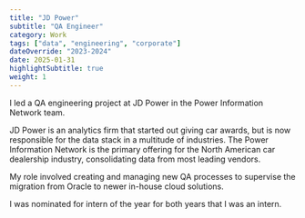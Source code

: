 ```yaml
---
title: "JD Power"
subtitle: "QA Engineer"
category: Work
tags: ["data", "engineering", "corporate"]
dateOverride: "2023-2024"
date: 2025-01-31
highlightSubtitle: true
weight: 1
---
```


I led a QA engineering project at JD Power in the Power Information Network team. 

JD Power is an analytics firm that started out giving car awards, but is now responsible for the data stack in a multitude of industries. The Power Information Network is the primary offering for the North American car dealership industry, consolidating data from most leading vendors. 

My role involved creating and managing new QA processes to supervise the migration from Oracle to newer in-house cloud solutions. 

I was nominated for intern of the year for both years that I was an intern. 